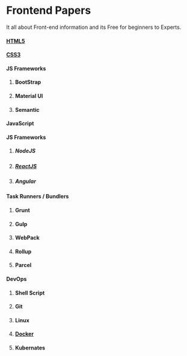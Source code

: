 # Frontend Papers
It all about Front-end information and its Free for beginners to Experts.

#### [HTML5](HTML5/main.md)
#### [CSS3](CSS/main.md)
#### JS Frameworks
1. #### BootStrap
1. #### Material UI
1. #### Semantic
#### JavaScript
#### JS Frameworks
1. ##### NodeJS
1. ##### [ReactJS](React/main.md)
1. ##### Angular
#### Task Runners / Bundlers
1. #### Grunt
1. #### Gulp
1. #### WebPack
1. #### Rollup
1. #### Parcel
#### DevOps
1. #### Shell Script
1. #### Git
1. #### Linux
1. #### [Docker](Docker/main.md)
1. #### Kubernates
